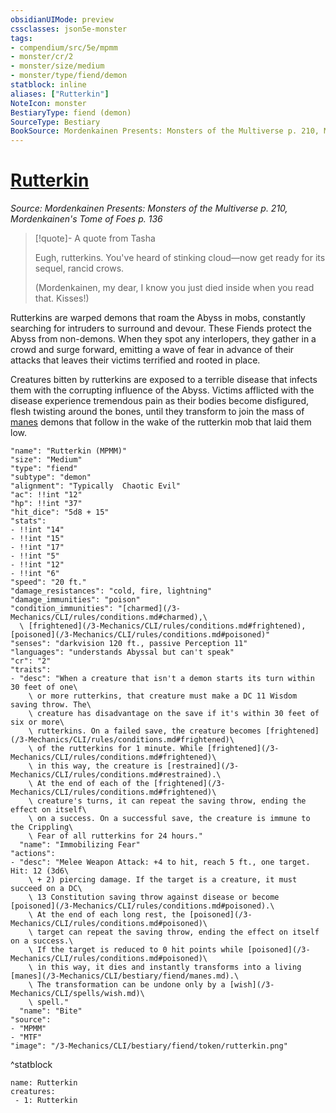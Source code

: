 ```yaml
---
obsidianUIMode: preview
cssclasses: json5e-monster
tags:
- compendium/src/5e/mpmm
- monster/cr/2
- monster/size/medium
- monster/type/fiend/demon
statblock: inline
aliases: ["Rutterkin"]
NoteIcon: monster
BestiaryType: fiend (demon)
SourceType: Bestiary
BookSource: Mordenkainen Presents: Monsters of the Multiverse p. 210, Mordenkainen's Tome of Foes p. 136
---
```

# [Rutterkin](3-Mechanics\CLI\bestiary\fiend/rutterkin-mpmm.md)
*Source: Mordenkainen Presents: Monsters of the Multiverse p. 210, Mordenkainen's Tome of Foes p. 136*  

> [!quote]- A quote from Tasha  
> 
> Eugh, rutterkins. You've heard of stinking cloud—now get ready for its sequel, rancid crows.
> 
> (Mordenkainen, my dear, I know you just died inside when you read that. Kisses!)

Rutterkins are warped demons that roam the Abyss in mobs, constantly searching for intruders to surround and devour. These Fiends protect the Abyss from non-demons. When they spot any interlopers, they gather in a crowd and surge forward, emitting a wave of fear in advance of their attacks that leaves their victims terrified and rooted in place.

Creatures bitten by rutterkins are exposed to a terrible disease that infects them with the corrupting influence of the Abyss. Victims afflicted with the disease experience tremendous pain as their bodies become disfigured, flesh twisting around the bones, until they transform to join the mass of [manes](/3-Mechanics/CLI/bestiary/fiend/manes.md) demons that follow in the wake of the rutterkin mob that laid them low.

```statblock
"name": "Rutterkin (MPMM)"
"size": "Medium"
"type": "fiend"
"subtype": "demon"
"alignment": "Typically  Chaotic Evil"
"ac": !!int "12"
"hp": !!int "37"
"hit_dice": "5d8 + 15"
"stats":
- !!int "14"
- !!int "15"
- !!int "17"
- !!int "5"
- !!int "12"
- !!int "6"
"speed": "20 ft."
"damage_resistances": "cold, fire, lightning"
"damage_immunities": "poison"
"condition_immunities": "[charmed](/3-Mechanics/CLI/rules/conditions.md#charmed),\
  \ [frightened](/3-Mechanics/CLI/rules/conditions.md#frightened), [poisoned](/3-Mechanics/CLI/rules/conditions.md#poisoned)"
"senses": "darkvision 120 ft., passive Perception 11"
"languages": "understands Abyssal but can't speak"
"cr": "2"
"traits":
- "desc": "When a creature that isn't a demon starts its turn within 30 feet of one\
    \ or more rutterkins, that creature must make a DC 11 Wisdom saving throw. The\
    \ creature has disadvantage on the save if it's within 30 feet of six or more\
    \ rutterkins. On a failed save, the creature becomes [frightened](/3-Mechanics/CLI/rules/conditions.md#frightened)\
    \ of the rutterkins for 1 minute. While [frightened](/3-Mechanics/CLI/rules/conditions.md#frightened)\
    \ in this way, the creature is [restrained](/3-Mechanics/CLI/rules/conditions.md#restrained).\
    \ At the end of each of the [frightened](/3-Mechanics/CLI/rules/conditions.md#frightened)\
    \ creature's turns, it can repeat the saving throw, ending the effect on itself\
    \ on a success. On a successful save, the creature is immune to the Crippling\
    \ Fear of all rutterkins for 24 hours."
  "name": "Immobilizing Fear"
"actions":
- "desc": "Melee Weapon Attack: +4 to hit, reach 5 ft., one target. Hit: 12 (3d6\
    \ + 2) piercing damage. If the target is a creature, it must succeed on a DC\
    \ 13 Constitution saving throw against disease or become [poisoned](/3-Mechanics/CLI/rules/conditions.md#poisoned).\
    \ At the end of each long rest, the [poisoned](/3-Mechanics/CLI/rules/conditions.md#poisoned)\
    \ target can repeat the saving throw, ending the effect on itself on a success.\
    \ If the target is reduced to 0 hit points while [poisoned](/3-Mechanics/CLI/rules/conditions.md#poisoned)\
    \ in this way, it dies and instantly transforms into a living [manes](/3-Mechanics/CLI/bestiary/fiend/manes.md).\
    \ The transformation can be undone only by a [wish](/3-Mechanics/CLI/spells/wish.md)\
    \ spell."
  "name": "Bite"
"source":
- "MPMM"
- "MTF"
"image": "/3-Mechanics/CLI/bestiary/fiend/token/rutterkin.png"
```
^statblock

```encounter-table
name: Rutterkin
creatures:
 - 1: Rutterkin
```